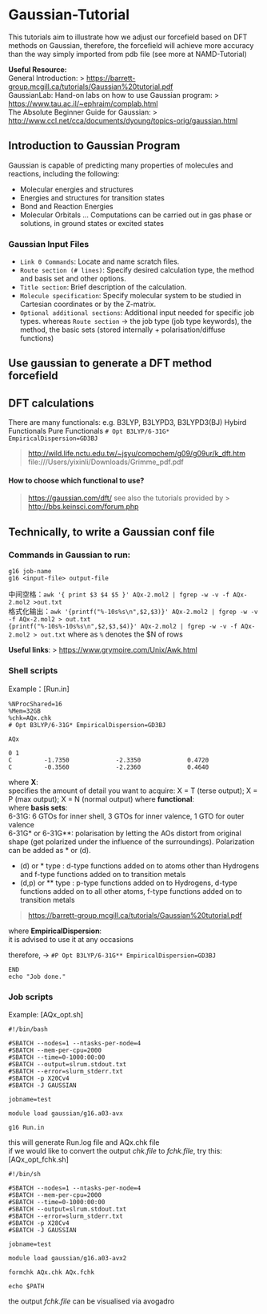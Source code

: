 # Gaussian-Tutorial
This tutorials aim to illustrate how we adjust our forcefield based on DFT methods on Gaussian, therefore, the forcefield will achieve more accuracy than the way simply imported from pdb file (see more at NAMD-Tutorial)

**Useful Resource:**  
General Introduction: > https://barrett-group.mcgill.ca/tutorials/Gaussian%20tutorial.pdf  
GaussianLab: Hand-on labs on how to use Gaussian program: > https://www.tau.ac.il/~ephraim/complab.html  
The Absolute Beginner Guide for Gaussian: > http://www.ccl.net/cca/documents/dyoung/topics-orig/gaussian.html
## Introduction to Gaussian Program
Gaussian is capable of predicting many properties of molecules and reactions, including the
following: 
- Molecular energies and structures 
- Energies and structures for transition states
- Bond and Reaction Energies
- Molecular Orbitals 
...
Computations can be carried out in gas phase or solutions, in ground states or excited states

### Gaussian Input Files 
- `Link 0 Commands`: Locate and name scratch files. 
- `Route section (# lines)`: Specify desired calculation type, the method
and basis set and other options.
- `Title section`: Brief description of the calculation.
- `Molecule specification`: Specify molecular system to be studied in
Cartesian coordinates or by the Z-matrix.
- `Optional additional sections`: Additional input needed for specific job
types. 
whereas `Route section` → the job type (job type keywords), the method, the basic sets (stored internally + polarisation/diffuse functions)

## Use gaussian to generate a DFT method forcefield
## DFT calculations

There are many functionals: e.g. B3LYP, B3LYPD3, B3LYPD3(BJ)
Hybird Functionals Pure Functionals 
```# Opt B3LYP/6-31G* EmpiricalDispersion=GD3BJ```
> http://wild.life.nctu.edu.tw/~jsyu/compchem/g09/g09ur/k_dft.htm
> file:///Users/yixinli/Downloads/Grimme_pdf.pdf

#### How to choose which functional to use?
> https://gaussian.com/dft/
see also the tutorials provided by > http://bbs.keinsci.com/forum.php

## Technically, to write a Gaussian conf file
### Commands in Gaussian to run: 
```
g16 job-name
g16 <input-file> output-file
```
中间空格：`awk '{ print $3 $4 $5 }' AQx-2.mol2 | fgrep -w -v -f AQx-2.mol2 >out.txt`  
格式化输出：`awk '{printf("%-10s%s\n",$2,$3)}' AQx-2.mol2 | fgrep -w -v -f AQx-2.mol2 > out.txt`  
`{printf("%-10s%-10s%s\n",$2,$3,$4)}' AQx-2.mol2 | fgrep -w -v -f AQx-2.mol2 > out.txt` where as `%` denotes the $N of rows  

**Useful links**: > https://www.grymoire.com/Unix/Awk.html

### Shell scripts

Example：[Run.in]
```
%NProcShared=16
%Mem=32GB
%chk=AQx.chk
# Opt B3LYP/6-31G* EmpiricalDispersion=GD3BJ

AQx

0 1
C         -1.7350             -2.3350             0.4720
C         -0.3560             -2.2360             0.4640
```
where **X**:  
specifies the amount of detail you want to acquire: X = T (terse output);
X = P (max output); X = N (normal output)
where **functional**:  
where **basis sets**:  
6-31G: 6 GTOs for inner shell, 3 GTOs for inner valence, 1 GTO for outer valence  
6-31G* or 6-31G**: polarisation
by letting the AOs distort from original shape (get polarized under the influence of
the surroundings). Polarization can be added as * or (d).
- (d) or * type : d-type functions added on to atoms other than Hydrogens and
f-type functions added on to transition metals
- (d,p) or ** type : p-type functions added on to Hydrogens, d-type functions
added on to all other atoms, f-type functions added on to transition metals
> https://barrett-group.mcgill.ca/tutorials/Gaussian%20tutorial.pdf  

where **EmpiricalDispersion**:  
it is advised to use it at any occasions

therefore, → `#P Opt B3LYP/6-31G** EmpiricalDispersion=GD3BJ`
```
END
echo "Job done."
```
### Job scripts
Example: [AQx_opt.sh]
```
#!/bin/bash

#SBATCH --nodes=1 --ntasks-per-node=4
#SBATCH --mem-per-cpu=2000
#SBATCH --time=0-1000:00:00
#SBATCH --output=slrum.stdout.txt
#SBATCH --error=slurm_stderr.txt
#SBATCH -p X20Cv4
#SBATCH -J GAUSSIAN

jobname=test

module load gaussian/g16.a03-avx

g16 Run.in
```
this will generate Run.log file and AQx.chk file  
if we would like to convert the output *chk.file* to *fchk.file*, try this: [AQx_opt_fchk.sh]
```                                                                                                                                        
#!/bin/sh

#SBATCH --nodes=1 --ntasks-per-node=4
#SBATCH --mem-per-cpu=2000
#SBATCH --time=0-1000:00:00
#SBATCH --output=slrum.stdout.txt
#SBATCH --error=slurm_stderr.txt
#SBATCH -p X28Cv4
#SBATCH -J GAUSSIAN

jobname=test

module load gaussian/g16.a03-avx2

formchk AQx.chk AQx.fchk

echo $PATH
``` 
the output *fchk.file* can be visualised via avogadro
